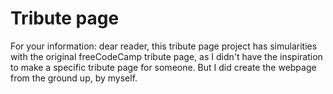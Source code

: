 # Tribute page
For your information: dear reader, this tribute page project has simularities with the original freeCodeCamp tribute page, as I didn't have the inspiration to make a specific tribute page for someone. But I did create the webpage from the ground up, by myself.
